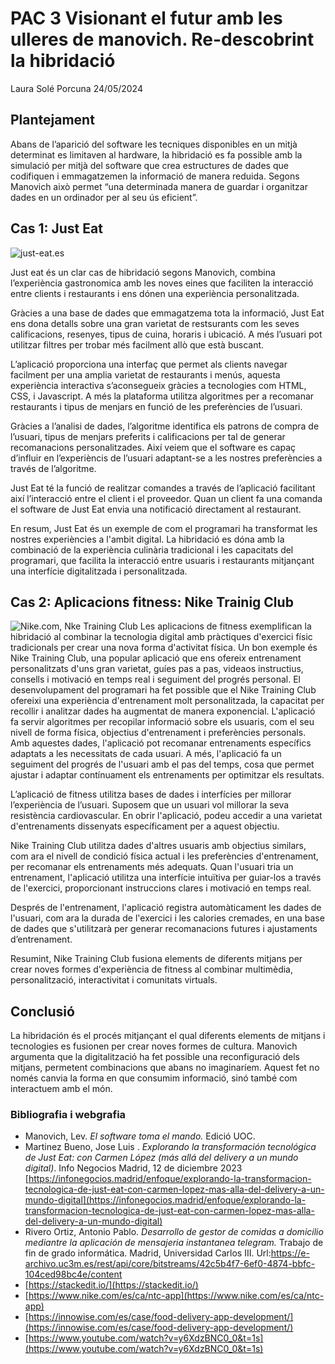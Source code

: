 # PAC 3 Visionant el futur amb les ulleres de manovich.         Re-descobrint la hibridació


Laura Solé Porcuna
24/05/2024
 

## Plantejament

Abans de l’aparició del software les tecniques disponibles en un mitjà determinat es limitaven al hardware, la hibridació es fa possible amb la simulació per mitjà del software que crea estructures de dades que codifiquen i emmagatzemen la informació de manera reduida. Segons Manovich això permet “una determinada manera de guardar i organitzar dades en un ordinador per al seu ús eficient”.
## Cas 1: Just Eat
![just-eat.es](https://d2egcvq7li5bpq.cloudfront.net/a/hw/img/decoration/apps_promo-wide-je.png)

Just eat és un clar cas de hibridació segons Manovich, combina l’experiència gastronomica amb les noves eines que faciliten la interacció entre clients i restaurants i ens dónen una experiència personalitzada.   

Gràcies a una base de dades que emmagatzema tota la informació, Just Eat ens dona detalls sobre una gran varietat de restsurants com les seves calificacions, resenyes, tipus de cuina, horaris i ubicació. A més l’usuari pot utilitzar filtres per trobar més facilment allò que està buscant.

L’aplicació proporciona una interfaç que permet als clients navegar facilment per una amplia varietat de restaurants i menús, aquesta experiència interactiva s’aconsegueix gràcies a tecnologies com HTML, CSS, i Javascript. A més la plataforma utilitza algoritmes per a recomanar restaurants i tipus de menjars en funció de les preferències de l’usuari.

Gràcies a l’analisi de dades, l’algoritme identifica els patrons de compra de l’usuari, tipus de menjars preferits i calificacions per tal de generar recomanacions personalitzades. Així veiem que el software es capaç d’influir en l’experièncis de l’usuari adaptant-se a les nostres preferències a través de l’algoritme.

Just Eat té la funció de realitzar comandes a través de l’aplicació facilitant així l’interacció entre el client i el proveedor. Quan un client fa una comanda el software de Just Eat envia una notificació directament al restaurant.

En resum, Just Eat és un exemple de com el programari ha transformat les nostres experiències a l'ambit digital. La hibridació es dóna amb la combinació de la experiència culinària tradicional i les capacitats del programari, que facilita la interacció entre usuaris i restaurants mitjançant una interfície digitalitzada i personalitzada.
## Cas 2: Aplicacions fitness: Nike Trainig Club 

![Nike.com, Nke Training Club](https://static.nike.com/a/images/f_auto/dpr_2.0,cs_srgb/w_1329,c_limit/089e55ff-0c1c-4de9-bb29-cbf35cd43c3d/nike-training-club-app-entrenaments-per-fer-a-casa-i-molt-m%C3%A9s.jpg)
Les aplicacions de fitness exemplifican la hibridació al combinar la tecnologia digital amb pràctiques d'exercici físic tradicionals per crear una nova forma d'activitat física. Un bon exemple és Nike Training Club, una popular aplicació que ens ofereix entrenament personalitzats d'uns gran varietat, guíes pas a pas, videaos instructius, consells i motivació en temps real i seguiment del progrés personal.
El desenvolupament del programari ha fet possible que el Nike Training Club ofereixi una experiència d'entrenament molt personalitzada, la capacitat per recollir i analitzar dades ha augmentat de manera exponencial. L'aplicació fa servir algoritmes  per recopilar informació sobre els usuaris, com el seu nivell de forma física, objectius d'entrenament i preferències personals. Amb aquestes dades, l'aplicació pot recomanar entrenaments específics adaptats a les necessitats de cada usuari. A més, l'aplicació fa un seguiment del progrés de l'usuari amb el pas del temps, cosa que permet ajustar i adaptar contínuament els entrenaments per optimitzar els resultats.

L’aplicació de fitness utilitza bases de dades i interfícies per millorar l’experiència de l’usuari. Suposem que un usuari vol millorar la seva resistència cardiovascular. En obrir l'aplicació, podeu accedir a una varietat d'entrenaments dissenyats específicament per a aquest objectiu. 

Nike Training Club utilitza dades d'altres usuaris amb objectius similars, com ara el nivell de condició física actual i les preferències d'entrenament, per recomanar els entrenaments més adequats. Quan l'usuari tria un entrenament, l'aplicació utilitza una interfície intuïtiva per guiar-los a través de l'exercici, proporcionant instruccions clares i motivació en temps real. 

Després de l'entrenament, l'aplicació registra automàticament les dades de l'usuari, com ara la durada de l'exercici i les calories cremades, en una base de dades que s'utilitzarà per generar recomanacions futures i ajustaments d’entrenament.

Resumint, Nike Training Club fusiona elements de diferents mitjans per crear noves formes d'experiència de fitness al combinar multimèdia, personalització, interactivitat i comunitats virtuals.

## Conclusió

La hibridación és el procés mitjançant el qual diferents elements de mitjans i tecnologies es fusionen per crear noves formes de cultura. Manovich argumenta que la digitalització  ha fet possible una reconfiguració dels mitjans, permetent combinacions que abans no imaginaríem. Aquest fet no només canvia la forma en que consumim informació, sinó també com interactuem amb el món.

### Bibliografia i webgrafia

  

-   Manovich, Lev. _El software toma el mando._ Edició UOC.
-   Martinez Bueno, Jose Luis . _Explorando la transformación tecnológica de Just Eat: con Carmen López (más allá del delivery a un mundo digital)_. Info Negocios Madrid, 12 de diciembre 2023 [https://infonegocios.madrid/enfoque/explorando-la-transformacion-tecnologica-de-just-eat-con-carmen-lopez-mas-alla-del-delivery-a-un-mundo-digital](https://infonegocios.madrid/enfoque/explorando-la-transformacion-tecnologica-de-just-eat-con-carmen-lopez-mas-alla-del-delivery-a-un-mundo-digital)
-   Rivero Ortiz, Antonio Pablo. _Desarrollo de gestor de comidas a domicilio mediantre la aplicación de mensajeria instantanea telegram._ Trabajo de fin de grado informática. 	Madrid, Universidad Carlos III. Url:https://e-archivo.uc3m.es/rest/api/core/bitstreams/42c5b4f7-6ef0-4874-bbfc-104ced98bc4e/content
-   [https://stackedit.io/](https://stackedit.io/)
-   [https://www.nike.com/es/ca/ntc-app](https://www.nike.com/es/ca/ntc-app)
-   [https://innowise.com/es/case/food-delivery-app-development/](https://innowise.com/es/case/food-delivery-app-development/)
-   [https://www.youtube.com/watch?v=y6XdzBNC0_0&t=1s](https://www.youtube.com/watch?v=y6XdzBNC0_0&t=1s)
